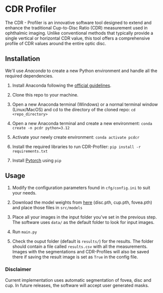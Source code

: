 # CDR Profiler

The CDR - Profiler is an innovative software tool designed to extend and enhance the traditional Cup-to-Disc Ratio (CDR) measurement used in ophthalmic imaging. Unlike conventional methods that typically provide a single vertical or horizontal CDR value, this tool offers a comprehensive profile of CDR values around the entire optic disc.

## Installation

We'll use *Anaconda* to create a new Python environment and handle all the required dependencies.

1. Install Anaconda following the [official guidelines](https://docs.anaconda.com/anaconda/install/).

2. Clone this repo to your machine.

3. Open a new Anaconda terminal (Windows) or a normal terminal window (Linux/MacOS) and cd to the directory of the cloned repo: `cd <repo_directory>`

4. Open a new Anaconda terminal and create a new environment: `conda create -n pcdr python=3.12`

5. Activate your newly create environment: `conda activate pcdcr`

6. Install the required libraries to run CDR-Profiler: `pip install -r requirements.txt`

7. Install [Pytorch](https://pytorch.org/get-started/locally/) using `pip`

## Usage

1. Modify the configuration parameters found in `cfg/config.ini` to suit your needs.

2. Download the model weights from [here](https://github.com/Borja21091/CDR-Profiler/releases/tag/v1.0) (disc.pth, cup.pth, fovea.pth) and place those files in `src/models`

3. Place all your images in the input folder you've set in the previous step. The software uses `data/` as the default folder to look for input images.

4. Run `main.py`

5. Check the ouput folder (default is `results/`) for the results. The folder should contain a file called `results.csv` with all the measurements. Images with the segmentations and CDR-Profiles will also be saved there if saving the result image is set as `True` in the config file.

### Disclaimer

Current implementation uses automatic segmentation of fovea, disc and cup. In future releases, the software will accept user generated masks.
